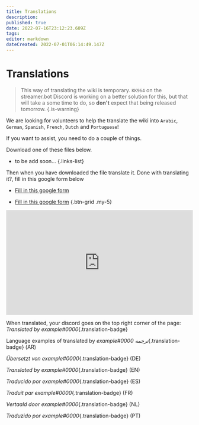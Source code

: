 ```yaml
---
title: Translations
description: 
published: true
date: 2022-07-16T23:12:23.609Z
tags: 
editor: markdown
dateCreated: 2022-07-01T06:14:49.147Z
---
```


# Translations
> This way of translating the wiki is temporary. 
>`KK964` on the streamer.bot Discord is working on a better solution for this, but that will take a some time to do, so **don't** expect that being released tomorrow.
{.is-warning}

We are looking for volunteers to help the translate the wiki into  `Arabic`, `German`, `Spanish`, `French`, `Dutch` and `Portuguese`!

If you want to assist, you need to do a couple of things.

Download one of these files below.

* to be add soon...
{.links-list}

Then when you have downloaded the file translate it.
Done with translating it?, fill in this google form below

* [Fill in this google form](https://docs.google.com/forms/d/e/1FAIpQLSdZJHXRKtUwFVfNfjObUEnG6KTJO78YPnUBNJ3oeS8u6Eje8Q/viewform)

- [<i class="mdi mdi-file-document"></i>Fill in this google form](https://docs.google.com/forms/d/e/1FAIpQLSdZJHXRKtUwFVfNfjObUEnG6KTJO78YPnUBNJ3oeS8u6Eje8Q/viewform)
{.btn-grid .my-5}

<div class=“iframe-container”><iframe src="https://docs.google.com/forms/d/e/1FAIpQLSdZJHXRKtUwFVfNfjObUEnG6KTJO78YPnUBNJ3oeS8u6Eje8Q/viewform" style="border: none; max-width: 100%; width: 100%; aspect-ratio: 16/9;"></iframe></div>

When translated, your discord goes on the top right corner of the page: *Translated by example#0000*{.translation-badge}

Language examples of translated by
*example#0000 ترجمه*{.translation-badge} (AR)

*Übersetzt von example#0000*{.translation-badge} (DE)

*Translated by example#0000*{.translation-badge} (EN)

*Traducido por example#0000*{.translation-badge} (ES)

*Traduit par example#0000*{.translation-badge} (FR)

*Vertaald door example#0000*{.translation-badge} (NL)

*Traduzido por example#0000*{.translation-badge} (PT)